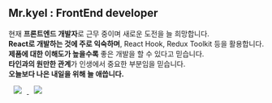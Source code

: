 ## Mr.kyel : FrontEnd developer

현재 <b>프론트엔드 개발자</b>로 근무 중이며 새로운 도전을 늘 희망합니다.<br/>
<b>React로 개발하는 것에 주로 익숙하며</b>, React Hook, Redux Toolkit 등을 활용합니다.<br/>
<b>제품에 대한 이해도가 높을수록</b> 좋은 개발을 할 수 있다고 믿습니다.<br/>
<b>타인과의 원만한 관계</b>가 인생에서 중요한 부분임을 믿습니다.<br/>
<b>오늘보다 나은 내일을 위해 늘 애씁니다.</b><br/>

<a href="https://instagram.com/mrkyel">
    <img 
        src="http://img.shields.io/badge/-Instagram-black?style=flat&logo=Instagram&link=https://instagram.com/mrkyel/"
        style="height : auto; margin-left : 10px; margin-right : 10px;"/>
</a>
<a href="https://www.facebook.com/hangyeol.kim.7">
    <img 
        src="http://img.shields.io/badge/-Facebook-1877f2?style=flat&logo=Facebook&logoColor=white&link=https://www.facebook.com/hangyeol.kim.7"
        style="height : auto; margin-left : 10px; margin-right : 10px;"/>
</a>
